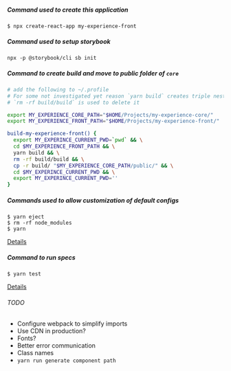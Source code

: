 ##### Command used to create this application

`$ npx create-react-app my-experience-front`

##### Command used to setup storybook

`npx -p @storybook/cli sb init`

##### Command to create build and move to public folder of `core`

```bash
# add the following to ~/.profile
# For some not investigated yet reason `yarn build` creates triple nested build folder
# `rm -rf build/build` is used to delete it

export MY_EXPERIENCE_CORE_PATH="$HOME/Projects/my-experience-core/"
export MY_EXPERIENCE_FRONT_PATH="$HOME/Projects/my-experience-front/"

build-my-experience-front() {
  export MY_EXPERINCE_CURRENT_PWD=`pwd` && \
  cd $MY_EXPERIENCE_FRONT_PATH && \
  yarn build && \
  rm -rf build/build && \
  cp -r build/ "$MY_EXPERIENCE_CORE_PATH/public/" && \
  cd $MY_EXPERINCE_CURRENT_PWD && \
  export MY_EXPERINCE_CURRENT_PWD=''
}
```

##### Commands used to allow customization of default configs

```
$ yarn eject
$ rm -rf node_modules
$ yarn
```

[Details](https://github.com/facebook/create-react-app/issues/6099)

##### Command to run specs

```
$ yarn test
```

[Details](https://facebook.github.io/create-react-app/docs/running-tests)

###### TODO
- Configure webpack to simplify imports
- Use CDN in production?
- Fonts?
- Better error communication
- Class names
- `yarn run generate component path`
